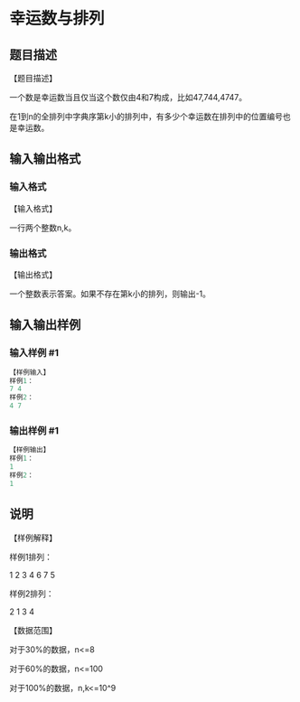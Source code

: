 # 幸运数与排列

## 题目描述

【题目描述】

一个数是幸运数当且仅当这个数仅由4和7构成，比如47,744,4747。

在1到n的全排列中字典序第k小的排列中，有多少个幸运数在排列中的位置编号也是幸运数。

## 输入输出格式

### 输入格式

【输入格式】

一行两个整数n,k。

### 输出格式

【输出格式】

一个整数表示答案。如果不存在第k小的排列，则输出-1。

## 输入输出样例

### 输入样例 #1

```cpp
【样例输入】
样例1：
7 4
样例2：
4 7

```
### 输出样例 #1

```cpp
【样例输出】
样例1：
1
样例2：
1
```


## 说明

【样例解释】

样例1排列：

1 2 3 4 6 7 5

样例2排列：

2 1 3 4

【数据范围】

对于30%的数据，n<=8

对于60%的数据，n<=100

对于100%的数据，n,k<=10^9

